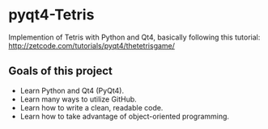 pyqt4-Tetris
============

Implemention of Tetris with Python and Qt4, basically following this tutorial: http://zetcode.com/tutorials/pyqt4/thetetrisgame/


Goals of this project
--------------------

* Learn Python and Qt4 (PyQt4).
* Learn many ways to utilize GitHub.
* Learn how to write a clean, readable code.
* Learn how to take advantage of object-oriented programming.
